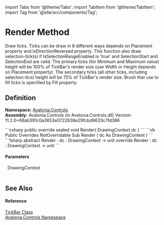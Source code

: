 import Tabs from '@theme/Tabs'; 
import TabItem from '@theme/TabItem'; 
import Tag from '@site/src/components/Tag'; 

# Render Method


Draw ticks. Ticks can be draw in 8 different ways depends on Placement property and IsDirectionReversed property. This function also draw selection-tick(s) if IsSelectionRangeEnabled is 'true' and SelectionStart and SelectionEnd are valid. The primary ticks (for Minimum and Maximum value) height will be 100% of TickBar's render size (use Width or Height depends on Placement property). The secondary ticks (all other ticks, including selection-tics) height will be 75% of TickBar's render size. Brush that use to fill ticks is specified by Fill property.



## Definition
**Namespace:** <a href="N_Avalonia_Controls">Avalonia.Controls</a>  
**Assembly:** Avalonia.Controls (in Avalonia.Controls.dll) Version: 11.2.0+68ab391c0a3653e0722638e29fcbd9633c7fd386

<Tabs groupId="api-code-preview">
<TabItem value="csharp" label="C#">
```csharp
public override sealed void Render(
	DrawingContext dc
)
```
</TabItem>
<TabItem value="vb" label="VB">
```vb
Public Overrides NotOverridable Sub Render ( 
	dc As DrawingContext
)
```
</TabItem>
<TabItem value="fsharp" label="F#">
```fsharp
abstract Render : 
        dc : DrawingContext -> unit 
override Render : 
        dc : DrawingContext -> unit 
```
</TabItem>
</Tabs>



#### Parameters
<dl><dt>  DrawingContext</dt><dd> </dd></dl>

## See Also


#### Reference
<a href="T_Avalonia_Controls_TickBar">TickBar Class</a>  
<a href="N_Avalonia_Controls">Avalonia.Controls Namespace</a>  
